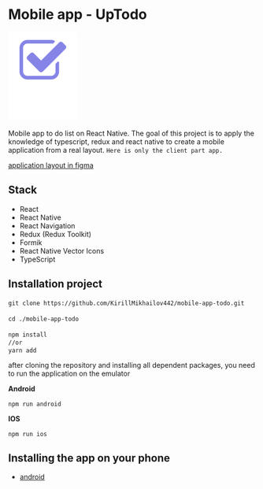 # Mobile app - UpTodo

![](./assets/logo.png)

Mobile app to do list on React Native.
The goal of this project is to apply the knowledge of typescript, redux and react native to create a mobile application from a real layout.
`Here is only the client part app.`

[application layout in figma](https://www.figma.com/file/qvQGqs600ek5PpCF1TN2K7/UpTodo---Todo-list-app-UI-Kit-(Community)?type=design&node-id=0-1)

## Stack

  * React
  * React Native
  * React Navigation
  * Redux (Redux Toolkit)
  * Formik
  * React Native Vector Icons
  * TypeScript
  

## Installation project

```
git clone https://github.com/KirillMikhailov442/mobile-app-todo.git

cd ./mobile-app-todo

npm install
//or
yarn add
```

after cloning the repository and installing all dependent packages, you need to run the application on the emulator


__Android__
```
npm run android
```

__IOS__
```
npm run ios
```

## Installing the app on your phone
* [android](https://github.com/KirillMikhailov442/mobile-app-todo/blob/main/dist/todoMobile.apk)
